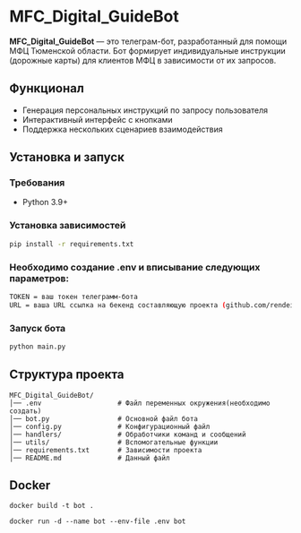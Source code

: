 # MFC_Digital_GuideBot

**MFC_Digital_GuideBot** — это телеграм-бот, разработанный для помощи МФЦ Тюменской области. Бот формирует индивидуальные инструкции (дорожные карты) для клиентов МФЦ в зависимости от их запросов.

## Функционал
- Генерация персональных инструкций по запросу пользователя
- Интерактивный интерфейс с кнопками
- Поддержка нескольких сценариев взаимодействия

## Установка и запуск
### Требования
- Python 3.9+

### Установка зависимостей
```bash
pip install -r requirements.txt
```

### Необходимо создание .env и вписывание следующих параметров:
```bash
TOKEN = ваш токен телеграмм-бота
URL = ваша URL ссылка на бекенд составляющую проекта (github.com/rendei/MFC_Digital_Guide_Backend)
```

### Запуск бота
```bash
python main.py
```

## Структура проекта
```
MFC_Digital_GuideBot/
│── .env                   # Файл переменных окружения(необходимо создать)
│── bot.py                 # Основной файл бота
│── config.py              # Конфигурационный файл
│── handlers/              # Обработчики команд и сообщений
│── utils/                 # Вспомогательные функции
│── requirements.txt       # Зависимости проекта
│── README.md              # Данный файл
```

## Docker
```
docker build -t bot .

docker run -d --name bot --env-file .env bot
```

